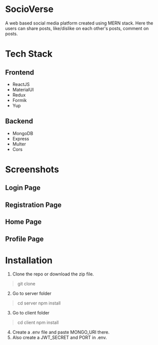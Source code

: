 # SocioVerse
A web based social media platform created using MERN stack. Here the users can share posts, like/dislike on each other's posts, comment on posts.

# Tech Stack
## Frontend
- ReactJS
- MaterialUI
- Redux
- Formik
- Yup
## Backend
- MongoDB
- Express
- Multer
- Cors

# Screenshots

## Login Page

## Registration Page

## Home Page 

## Profile Page 

# Installation 
1. Clone the repo or download the zip file.
> git clone 
2. Go to server folder
> cd server 
> npm install
3. Go to client folder 
> cd client
> npm install
4. Create a .env file and paste MONGO_URI there.
5. Also create a JWT_SECRET and PORT in .env. 
